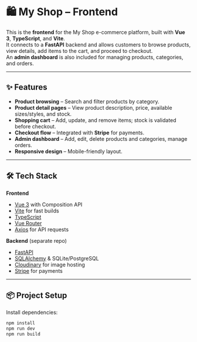 # 🛍 My Shop – Frontend

This is the **frontend** for the My Shop e-commerce platform, built with **Vue 3**, **TypeScript**, and **Vite**.  
It connects to a **FastAPI** backend and allows customers to browse products, view details, add items to the cart, and proceed to checkout.  
An **admin dashboard** is also included for managing products, categories, and orders.

---

## ✨ Features

- **Product browsing** – Search and filter products by category.
- **Product detail pages** – View product description, price, available sizes/styles, and stock.
- **Shopping cart** – Add, update, and remove items; stock is validated before checkout.
- **Checkout flow** – Integrated with **Stripe** for payments.
- **Admin dashboard** – Add, edit, delete products and categories, manage orders.
- **Responsive design** – Mobile-friendly layout.

---

## 🛠 Tech Stack

**Frontend**
- [Vue 3](https://vuejs.org/) with Composition API
- [Vite](https://vite.dev/) for fast builds
- [TypeScript](https://www.typescriptlang.org/)
- [Vue Router](https://router.vuejs.org/)
- [Axios](https://axios-http.com/) for API requests

**Backend** (separate repo)
- [FastAPI](https://fastapi.tiangolo.com/)
- [SQLAlchemy](https://www.sqlalchemy.org/) & SQLite/PostgreSQL
- [Cloudinary](https://cloudinary.com/) for image hosting
- [Stripe](https://stripe.com/) for payments

---

## 📦 Project Setup

Install dependencies:
```sh
npm install
npm run dev
npm run build


 
